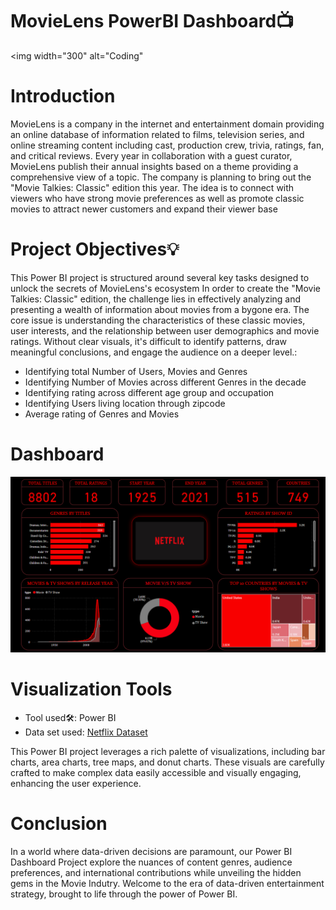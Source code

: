 # MovieLens PowerBI Dashboard📺
<img width="300" alt="Coding" 
<h1><a name="introduction">Introduction</a></h1>
<p>MovieLens is a company in the internet and entertainment domain providing an online database of information related to films, television series, and online streaming content including cast, production crew, trivia, ratings, fan, and critical reviews. Every year in collaboration with a guest curator, MovieLens publish their annual insights based on a theme providing a comprehensive view of a topic. The company is planning to bring out the "Movie Talkies: Classic" edition this year. The idea is to connect with viewers who have strong movie preferences as well as promote classic movies to attract newer customers and expand their viewer base</p>
<h1><a name="projectobjectives">Project Objectives💡</a></h1>
<p>This Power BI project is structured around several key tasks designed to unlock the secrets of MovieLens's ecosystem In order to create the "Movie Talkies: Classic" edition, the challenge lies in effectively analyzing and presenting a wealth of information about movies from a bygone era. The core issue is understanding the characteristics of these classic movies, user interests, and the relationship between user demographics and movie ratings. Without clear visuals, it's difficult to identify patterns, draw meaningful conclusions, and engage the audience on a deeper level.:</p>
<ul>
 <li> Identifying total Number of Users, Movies and Genres  </li>
 <li> Identifying Number of Movies across different Genres in the decade </li>
 <li> Identifying rating across different age group and occupation</li>
 <li> Identifying Users living location through zipcode </li>
 <li> Average rating of Genres and Movies </li>
</ul>
<h1><a name='dashboard'>Dashboard</a></h1>
<img width="900" alt="Coding" src="https://github.com/Mariyajoseph24/Netflix_PowerBI_Dashboard/blob/main/Netflix%20dashboard.png">
<h1><a name="visualizationtools">Visualization Tools</a></h1>
<ul><li>Tool used🛠️: Power BI</li>
<li> Data set used: <a href= 
         <img src=" Netflix Dataset" alt=""> Netflix Dataset</a></li></ul>
<p> This Power BI project leverages a rich palette of visualizations, including bar charts, area charts, tree maps, and donut charts. These visuals are carefully crafted to make complex data easily accessible and visually engaging, enhancing the user experience.</p>
<h1><a name="conclusion">Conclusion</a></h1>
<p>In a world where data-driven decisions are paramount, our Power BI Dashboard Project explore the nuances of content genres, audience preferences, and international contributions while unveiling the hidden gems in the Movie Indutry. Welcome to the era of data-driven entertainment strategy, brought to life through the power of Power BI.</p>

